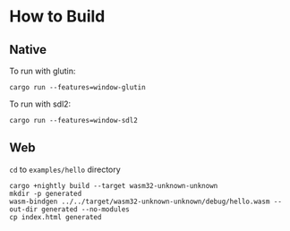 # How to Build

## Native

To run with glutin:

```shell
cargo run --features=window-glutin
```

To run with sdl2:

```shell
cargo run --features=window-sdl2
```

## Web

`cd` to `examples/hello` directory

```shell
cargo +nightly build --target wasm32-unknown-unknown
mkdir -p generated
wasm-bindgen ../../target/wasm32-unknown-unknown/debug/hello.wasm --out-dir generated --no-modules
cp index.html generated
```
